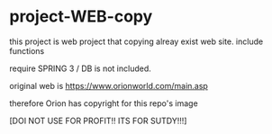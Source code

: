 # project-WEB-copy
this project is web project that copying alreay exist web site. include functions

require SPRING 3 / DB is not included.

original web is https://www.orionworld.com/main.asp 

therefore Orion has copyright for this repo's image

[DOI NOT USE FOR PROFIT!! ITS FOR SUTDY!!!]
